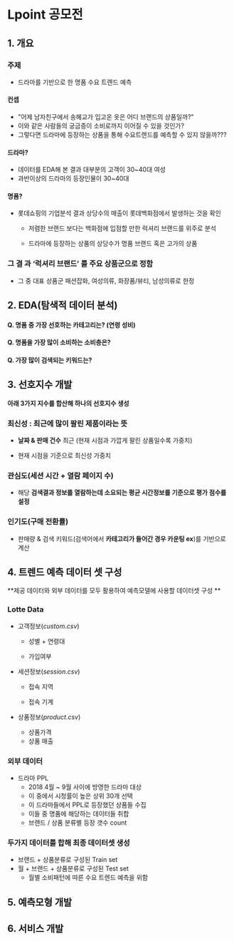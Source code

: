 # Lpoint 공모전

## 1. 개요

### 주제 

- 드라마를 기반으로 한 명품 수요 트렌드 예측

#### 컨셉

- "어제 남자친구에서 송혜교가 입고온 옷은 어디 브랜드의 상품일까?" 
- 이와 같은 사람들의 궁금증이 소비로까지 이어질 수 있을 것인가?
- 그렇다면 드라마에 등장하는 상품을 통해 수요트렌드를 예측할 수 있지 않을까???

#### 드라마?

- 데이터를 EDA해 본 결과 대부분의 고객이 30~40대 여성
- 과반이상의 드라마의 등장인물이 30~40대

#### 명품?

- 롯데쇼핑의 기업분석 결과 상당수의 매출이 롯데백화점에서 발생하는 것을 확인

  - 저렴한 브랜드 보다는 백화점에 입점할 만한 럭셔리 브랜드를 위주로 분석

  - 드라마에 등장하는 상품의 상당수가 명품 브랜드 혹은 고가의 상품



### 그 결 과 **‘럭셔리 브랜드’ 를 주요 상품군**으로 정함

- 그 중 대표 상품군 패션잡화, 여성의류, 화장품/뷰티, 남성의류로 한정 



## 2. EDA(탐색적 데이터 분석)

#### Q. 명품 중 가장 선호하는 카테고리는? (연령 성비) 



#### Q. 명품을 가장 많이 소비하는 소비층은?



#### Q. 가장 많이 검색되는 키워드는?



 

## 3. 선호지수 개발

**아래 3가지 지수를 합산해 하나의 선호지수 생성**



### **최신성  : 최근에 많이 팔린 제품이라는 뜻**

- **날짜 & 판매 건수** 최근 (현재 시점과 가깝게 팔린 상품일수록 가중치)

- 현재 시점을 기준으로 최신성 가중치 

 

### **관심도(세션 시간 + 열람 페이지 수)**

- 해당 **검색결과 정보를 열람하는데 소요되는 평균 시간정보를 기준으로 평가 점수를 설정**



### **인기도(구매 전환률)**

- 판매량 & 검색 키워드(검색어에서 **카테고리가 들어간 경우 카운팅 ex**)를 기반으로 계산 



## 4. 트렌드 예측 데이터 셋 구성

**제공 데이터와 외부 데이터를 모두 활용하여 예측모델에 사용할 데이터셋 구성 **

### Lotte Data

- 고객정보(*custom.csv*)

  - 성별 + 연령대

  - 가입여부 

- 세션정보(*session.csv*)

  - 접속 지역

  - 접속 기계

- 상품정보(*product.csv*)

  - 상품가격
  - 상품 매출

### 외부 데이터

- 드라마 PPL 
  - 2018 4월 ~ 9월 사이에 방영한 드라마 대상
  - 이 중에서 시청률이 높은 상위 30개 선택
  - 이 드라마들에서 PPL로 등장했던 상품들 수집
  - 이들 중 명품에 해당하는 데이터들 취합
  - 브랜드 / 상품 분류별 등장 갯수 count

### 두가지 데이터를 합해 최종 데이터셋 생성

- 브랜드 + 상품분류로 구성된 Train set
- 월 + 브랜드 + 상품분류로 구성된 Test set
  - 월별 소비패턴에 따른 수요 트렌드 예측을 위함

## 5. 예측모형 개발

## 6. 서비스 개발

